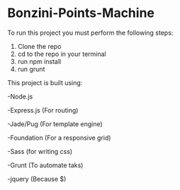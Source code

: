# Bonzini-Points-Machine
To run this project you must perform the following steps:

1. Clone the repo
2. cd to the repo in your terminal
3. run npm install
4. run grunt

This project is built using:

-Node.js

-Express.js (For routing)

-Jade/Pug (For template engine)

-Foundation (For a responsive grid)

-Sass (for writing css)

-Grunt (To automate taks)

-jquery (Because $)
